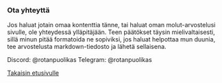 ### 



### Ota yhteyttä

Jos haluat jotain omaa kontenttia tänne, tai haluat oman molut-arvostelusi sivulle, ole yhteydessä ylläpitäjään.
Teen päätökset täysin mielivaltaisesti, sillä minun pitää formatoida ne sopiviksi, jos haluat helpottaa mun duunia, tee arvostelusta markdown-tiedosto ja lähetä sellaisena.

Discord: @rotanpuolikas
Telegram: @rotanpuolikas

[Takaisin etusivulle](../index.md)